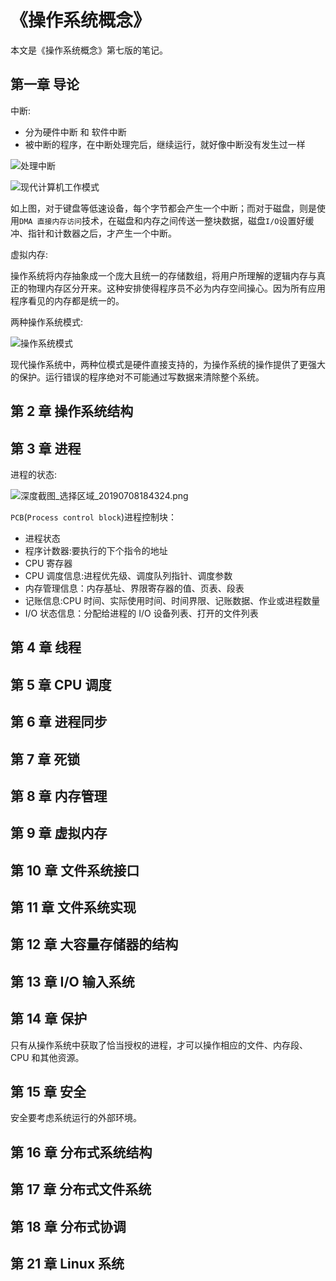 # 《操作系统概念》

本文是《操作系统概念》第七版的笔记。

## 第一章 导论

中断:

- 分为硬件中断 和 软件中断
- 被中断的程序，在中断处理完后，继续运行，就好像中断没有发生过一样

![处理中断](http://img.codekissyoung.com/2019/06/30/b8997be20e47fbd4d9949a9d545427bc.png)

![现代计算机工作模式](http://img.codekissyoung.com/2019/06/30/2061bc150df7601f889d96275ea73a38.png)

如上图，对于键盘等低速设备，每个字节都会产生一个中断；而对于磁盘，则是使用`DMA 直接内存访问`技术，在磁盘和内存之间传送一整块数据，磁盘`I/O`设置好缓冲、指针和计数器之后，才产生一个中断。

虚拟内存:

操作系统将内存抽象成一个庞大且统一的存储数组，将用户所理解的逻辑内存与真正的物理内存区分开来。这种安排使得程序员不必为内存空间操心。因为所有应用程序看见的内存都是统一的。

两种操作系统模式:

![操作系统模式](http://img.codekissyoung.com/2019/06/30/63df269c425cc37e707c881f3ec9aad8.png)

现代操作系统中，两种位模式是硬件直接支持的，为操作系统的操作提供了更强大的保护。运行错误的程序绝对不可能通过写数据来清除整个系统。

## 第 2 章 操作系统结构

## 第 3 章 进程

进程的状态:

![深度截图_选择区域_20190708184324.png](http://img.codekissyoung.com/2019/07/08/08fb7501fecfe3adaed4f1e8b7404835.png)

`PCB`(`Process control block`)进程控制块：

- 进程状态
- 程序计数器:要执行的下个指令的地址
- CPU 寄存器
- CPU 调度信息:进程优先级、调度队列指针、调度参数
- 内存管理信息：内存基址、界限寄存器的值、页表、段表
- 记账信息:CPU 时间、实际使用时间、时间界限、记账数据、作业或进程数量
- I/O 状态信息：分配给进程的 I/O 设备列表、打开的文件列表

## 第 4 章 线程

## 第 5 章 CPU 调度

## 第 6 章 进程同步

## 第 7 章 死锁

## 第 8 章 内存管理

## 第 9 章 虚拟内存

## 第 10 章 文件系统接口

## 第 11 章 文件系统实现

## 第 12 章 大容量存储器的结构

## 第 13 章 I/O 输入系统

## 第 14 章 保护

只有从操作系统中获取了恰当授权的进程，才可以操作相应的文件、内存段、CPU 和其他资源。

## 第 15 章 安全

安全要考虑系统运行的外部环境。

## 第 16 章 分布式系统结构

## 第 17 章 分布式文件系统

## 第 18 章 分布式协调

## 第 21 章 Linux 系统
